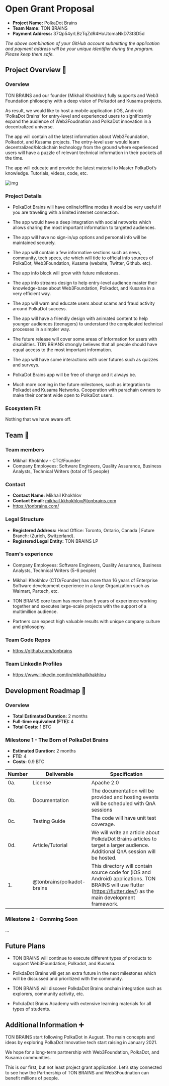 # Open Grant Proposal

* **Project Name:** PolkaDot Brains
* **Team Name:** TON BRAINS
* **Payment Address:** 37Qp54yrLBzTqZdR4HoUtomaNkD73t3D5d

*The above combination of your GitHub account submitting the application and payment address will be your unique identifier during the program. Please keep them safe.*

## Project Overview :page_facing_up: 

### Overview

TON BRAINS and our founder (Mikhail Khokhlov) fully supports and Web3 Foundation philosophy with a deep vision of Polkadot and Kusama projects.

As result, we would like to host a mobile application (iOS, Android) ‘PolkaDot Brains’ for entry-level and experienced users to significantly expand the audience of Web3Foudnation and PolkaDot innovation in a decentralized universe.  

The app will contain all the latest information about Web3Foundation, Polkadot, and Kusama projects. The entry-level user would learn decentralized/blockchain technology from the ground where experienced users will have a puzzle of relevant technical information in their pockets all the time.

The app will educate and provide the latest material to Master PolkaDot’s knowledge. Tutorials, videos, code, etc. 

![img](https://tonbrains.com/img/1.jpg)

### Project Details 
* PolkaDot Brains will have online/offline modes it would be very useful if you are traveling with a limited internet connection. 

* The app would have a deep integration with social networks which allows sharing the most important information to targeted audiences. 

* The app will have no sign-in/up options and personal info will be maintained securely. 
* The app will contain a few informative sections such as news, community, tech specs, etc which will tide to official info sources of PolkaDot, Web3Foundation, Kusama (website, Twitter, Github. etc). 

* The app info block will grow with future milestones.

* The app info streams design to help entry-level audience master their knowledge-base about Web3Foundation, Polkadot, and Kusama in a very efficient way.

* The app will warn and educate users about scams and fraud activity around PolkaDot success. 

* The app will have a friendly design with animated content to help younger audiences (teenagers) to understand the complicated technical processes in a simpler way. 

* The future release will cover some areas of information for users with disabilities. TON BRIANS strongly believes that all people should have equal access to the most important information. 

* The app will have some interactions with user futures such as quizzes and surveys. 

* PolkaDot Brains app will be free of charge and it always be. 

* Much more coming in the future milestones, such as integration to Polkadot and Kusama Networks. Cooperation with parachain owners to make their content wide open to PolkaDot users.


### Ecosystem Fit 
Nothing that we have aware off.

## Team :busts_in_silhouette:

### Team members
* Mikhail Khokhlov - CTO/Founder
* Company Employees: Software Engineers, Quality Assurance, Business Analysts, Technical Writers (total of 15 people)

### Contact
* **Contact Name:** Mikhail Khokhlov
* **Contact Email:** mikhail.kkhokhlov@tonbrains.com
* https://tonbrains.com/

### Legal Structure 
* **Registered Address:** Head Office: Toronto, Ontario, Canada | Future Branch: (Zurich, Switzerland). 
* **Registered Legal Entity:** TON BRAINS LP

### Team's experience
* Company Employees: Software Engineers, Quality Assurance, Business Analysts, Technical Writers (5-6 people)

* Mikhail Khokhlov (CTO/Founder) has more than 16 years of Enterprise Software development experience in a large Organization such as Walmart, Partech, etc. 

* TON BRAINS core team has more than 5 years of experience working together and executes large-scale projects with the support of a multimillion audience. 

* Partners can expect high valuable results with unique company culture and philosophy. 


### Team Code Repos
* https://github.com/tonbrains

### Team LinkedIn Profiles
* https://www.linkedin.com/in/mikhailkhakhlou

## Development Roadmap :nut_and_bolt: 


### Overview
* **Total Estimated Duration:** 2 months
* **Full-time equivalent (FTE):**  4
* **Total Costs:** 1 BTC

### Milestone 1 - The Born of PolkaDot Brains 
* **Estimated Duration:** 2 months
* **FTE:**  4
* **Costs:** 0.9 BTC

| Number | Deliverable | Specification |
| ------------- | ------------- | ------------- |
| 0a. | License | Apache 2.0  |
| 0b. | Documentation | The documentation will be provided and hosting events will be scheduled with QnA sessions|
| 0c. | Testing Guide | The code will have unit test coverage. | 
| 0d. | Article/Tutorial | We will write an article about PolkdaDot Brains articles to target a larger audience. Additional QnA session will be hosted.  
| 1. | @tonbrains/polkadot-brains| This directory will contain source code for (iOS and Android) applications. TON BRAINS will use flutter (https://flutter.dev/) as the main development framework. |  

### Milestone 2 - Comming Soon
...

## Future Plans
- TON BRAINS will continue to execute different types of products to support Web3Foundation, Polkadot, and Kusama.

- PolkdaDot Brains will get an extra future in the next milestones which will be discussed and prioritized with the community. 

- TON BRAINS will discover PolkdaDot Brains onchain integration such as explorers, community activity, etc.

- PolkdaDot Brains Academy with extensive learning materials for all types of students.


## Additional Information :heavy_plus_sign: 
TON BRAINS start following PolkaDot in August. The main concepts and ideas by exploring PolkaDot Innovative tech start raising in January 2021. 

We hope for a long-term partnership with Web3Foundation, PolkaDot, and Kusama communities. 

This is our first, but not least project grant application. Let’s stay connected to see how the Partnership of TON BRAINS and Web3Foudnation can benefit millions of people. 

